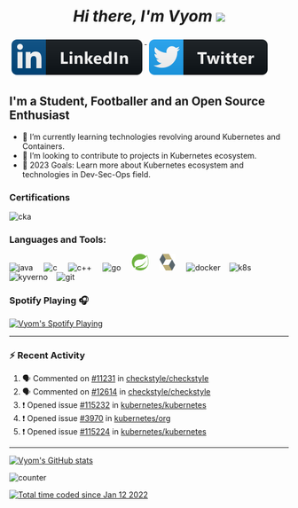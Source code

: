 <h1 align="center"><em>Hi there, I'm Vyom </em><img src="https://user-images.githubusercontent.com/73777108/150582164-1a082835-3bad-4a81-b3c7-dad6e90c6e19.gif" width="50"></h1>

<a href="https://www.linkedin.com/in/vyom-yadav/">
    <img src="https://github.com/MikeCodesDotNET/ColoredBadges/blob/master/svg/social/linkedin.svg" alt="gitter" style="vertical-align:top; margin:6px 4px">
</a>


<a href="https://twitter.com/VyomYdv">
    <img src="https://github.com/MikeCodesDotNET/ColoredBadges/blob/master/svg/social/twitter.svg" alt="gitter" style="vertical-align:top; margin:6px 4px">
</a>


## I'm a Student, Footballer and an Open Source Enthusiast

- 🌱 I’m currently learning technologies revolving around Kubernetes and Containers.
- 👯 I’m looking to contribute to projects in Kubernetes ecosystem.
- 🥅 2023 Goals: Learn more about Kubernetes ecosystem and technologies in Dev-Sec-Ops field.

### Certifications

<img src="https://images.credly.com/images/8b8ed108-e77d-4396-ac59-2504583b9d54/cka_from_cncfsite__281_29.png" alt="cka" height="100"> &nbsp; &nbsp;

### Languages and Tools:

<img src="https://qph.fs.quoracdn.net/main-qimg-48b7a3d8958565e7aa3ad4dbf2312770.webp" alt="java" height="30"> &nbsp; &nbsp;
<img src="https://www.techbaz.org/Course/img/c-logo.png" alt="c" height="30"> &nbsp; &nbsp;
<img src="https://upload.wikimedia.org/wikipedia/commons/thumb/1/18/ISO_C%2B%2B_Logo.svg/1822px-ISO_C%2B%2B_Logo.svg.png" alt="c++" height="30"> &nbsp; &nbsp;
<img src="https://go.dev/blog/go-brand/Go-Logo/PNG/Go-Logo_Blue.png" alt="go" height="40"> &nbsp; &nbsp;
<img src="spring2.png" alt="spring" height="30"> &nbsp; &nbsp; 
<img src="hibernate.png" alt="hibernate" height="30"> &nbsp; &nbsp;
<img src="https://www.docker.com/wp-content/uploads/2022/03/Moby-logo.png" alt="docker" height="25">&nbsp; &nbsp;
<img src="https://1000logos.net/wp-content/uploads/2022/07/Kubernetes-Emblem.png" alt="k8s" height="25">&nbsp; &nbsp;
<img src="https://repository-images.githubusercontent.com/169108858/35923880-823a-11e9-9089-0c9c102f9e6f" alt="kyverno" height="25">&nbsp; &nbsp;
<img src="https://upload.wikimedia.org/wikipedia/commons/thumb/e/e0/Git-logo.svg/1280px-Git-logo.svg.png" alt="git" height="25">&nbsp; &nbsp;

### Spotify Playing 🎧

[<img src="https://novatorem-git-master-vyom-yadav.vercel.app/api/spotify" alt="Vyom's Spotify Playing" width="350" />](https://open.spotify.com/user/312oauov5ttlvf6hg6yygyiz3m4m)

---

### :zap: Recent Activity

<!--START_SECTION:activity-->
1. 🗣 Commented on [#11231](https://github.com/checkstyle/checkstyle/issues/11231) in [checkstyle/checkstyle](https://github.com/checkstyle/checkstyle)
2. 🗣 Commented on [#12614](https://github.com/checkstyle/checkstyle/issues/12614) in [checkstyle/checkstyle](https://github.com/checkstyle/checkstyle)
3. ❗️ Opened issue [#115232](https://github.com/kubernetes/kubernetes/issues/115232) in [kubernetes/kubernetes](https://github.com/kubernetes/kubernetes)
4. ❗️ Opened issue [#3970](https://github.com/kubernetes/org/issues/3970) in [kubernetes/org](https://github.com/kubernetes/org)
5. ❗️ Opened issue [#115224](https://github.com/kubernetes/kubernetes/issues/115224) in [kubernetes/kubernetes](https://github.com/kubernetes/kubernetes)
<!--END_SECTION:activity-->

---

[![Vyom's GitHub stats](https://github-readme-stats.vercel.app/api?username=Vyom-Yadav&theme=dark&hide=stars)](https://github.com/Vyom-Yadav/github-readme-stats)

![counter](https://enpd32rp4uhhkkc.m.pipedream.net)

<a href="https://wakatime.com/@939457b0-41b0-4830-8244-95c652fadddb"><img src="https://wakatime.com/badge/user/939457b0-41b0-4830-8244-95c652fadddb.svg" alt="Total time coded since Jan 12 2022" /></a>
